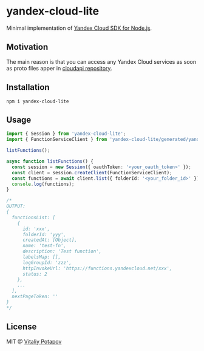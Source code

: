 # yandex-cloud-lite
Minimal implementation of [Yandex Cloud SDK for Node.js](https://github.com/yandex-cloud/nodejs-sdk).

## Motivation
The main reason is that you can access any Yandex Cloud services as soon as proto files apper in [cloudapi repository](https://github.com/yandex-cloud/cloudapi).

## Installation
```
npm i yandex-cloud-lite
```

## Usage
```ts
import { Session } from 'yandex-cloud-lite';
import { FunctionServiceClient } from 'yandex-cloud-lite/generated/yandex/cloud/serverless/functions/v1/function_service_grpc_pb';

listFunctions();

async function listFunctions() {
  const session = new Session({ oauthToken: '<your_oauth_token>' });
  const client = session.createClient(FunctionServiceClient);
  const functions = await client.list({ folderId: '<your_folder_id>' });
  console.log(functions);
}

/*
OUTPUT:
{
  functionsList: [
    {
      id: 'xxx',
      folderId: 'yyy',
      createdAt: [Object],
      name: 'test-fn',
      description: 'Test function',
      labelsMap: [],
      logGroupId: 'zzz',
      httpInvokeUrl: 'https://functions.yandexcloud.net/xxx',
      status: 2
    },
    ...
  ],
  nextPageToken: ''
}
*/
```

## License
MIT @ [Vitaliy Potapov](https://github.com/vitalets)
